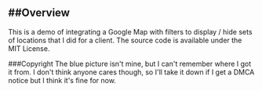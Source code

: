 ##Overview
---
This is a demo of integrating a Google Map with filters to display / hide sets of locations that I did for a client.  The source code is available under the MIT License.

###Copyright
The blue picture isn't mine, but I can't remember where I got it from. I don't think anyone cares though, so I'll take it down if I get a DMCA notice but I think it's fine for now.
